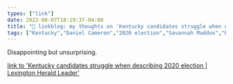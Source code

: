 ```yaml
---
types: ["link"]
date: 2022-08-07T18:19:37-04:00
title: "🔗 linkblog: my thoughts on 'Kentucky candidates struggle when describing 2020 election | Lexington Herald Leader'"
tags: ["Kentucky","Daniel Cameron","2020 election","Savannah Maddox","Ryan Quarles","Donald Trump"]
---
```

Disappointing but unsurprising.
 

[link to 'Kentucky candidates struggle when describing 2020 election | Lexington Herald Leader'](https://www.kentucky.com/news/nation-world/national/article264274006.html)

